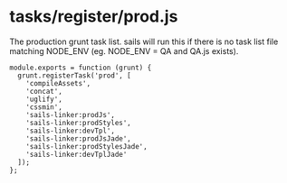 # tasks/register/prod.js


<docmeta name="displayName" value="prod.js">

The production grunt task list.  sails will run this if there is no task list file matching NODE_ENV (eg. NODE_ENV = QA and QA.js exists).

```
module.exports = function (grunt) {
  grunt.registerTask('prod', [
    'compileAssets',
    'concat',
    'uglify',
    'cssmin',
    'sails-linker:prodJs',
    'sails-linker:prodStyles',
    'sails-linker:devTpl',
    'sails-linker:prodJsJade',
    'sails-linker:prodStylesJade',
    'sails-linker:devTplJade'
  ]);
};

```

